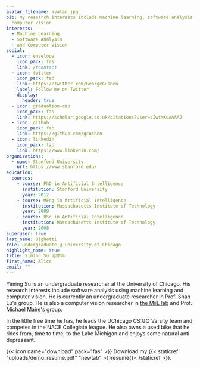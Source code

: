 ```yaml
---
avatar_filename: avatar.jpg
bio: My research interests include machine learning, software analysis, and
  computer vision
interests:
  - Machine Learning
  - Software Analysis
  - and Computer Vision
social:
  - icon: envelope
    icon_pack: fas
    link: /#contact
  - icon: twitter
    icon_pack: fab
    link: https://twitter.com/GeorgeCushen
    label: Follow me on Twitter
    display:
      header: true
  - icon: graduation-cap
    icon_pack: fas
    link: https://scholar.google.co.uk/citations?user=sIwtMXoAAAAJ
  - icon: github
    icon_pack: fab
    link: https://github.com/gcushen
  - icon: linkedin
    icon_pack: fab
    link: https://www.linkedin.com/
organizations:
  - name: Stanford University
    url: https://www.stanford.edu/
education:
  courses:
    - course: PhD in Artificial Intelligence
      institution: Stanford University
      year: 2012
    - course: MEng in Artificial Intelligence
      institution: Massachusetts Institute of Technology
      year: 2009
    - course: BSc in Artificial Intelligence
      institution: Massachusetts Institute of Technology
      year: 2008
superuser: true
last_name: Bighetti
role: Undergraduate @ University of Chicago
highlight_name: true
title: Yiming Su 苏亦鸣
first_name: Alice
email: ""
---
```

Yiming Su is an undergraduate researcher at the University of Chicago. His research interests include software analysis using machine learning and computer vision. He is currently an undergraduate researcher in Prof. Shan Lu's group. He is also a computer vision researcher in [the MiiE lab](https://www.miielab.com/) and Prof. Michael Maire's group.

In the little free time he has, he leads the UChicago CS:GO Varsity team and competes in the NACE Collegiate league. He also owns a used bike that he rides from, time to time, to the Lake Michigan and enjoys some natural anti-depressant.

{{< icon name="download" pack="fas" >}} Download my {{< staticref "uploads/demo_resume.pdf" "newtab" >}}resumé{{< /staticref >}}.